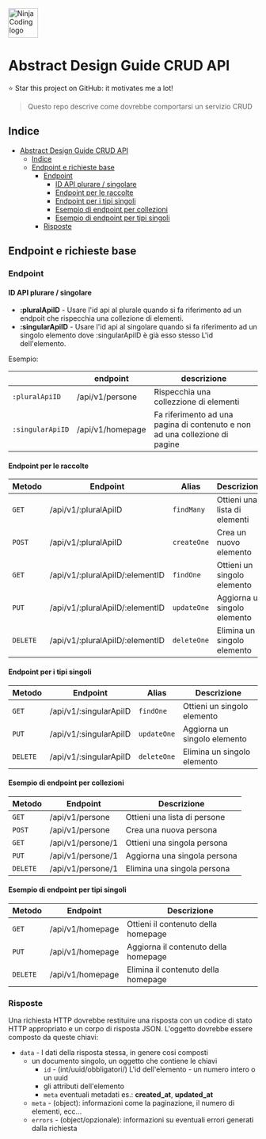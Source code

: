 <a href="https://ninjacoding.it/">
     <img src="https://raw.githubusercontent.com/carminemilieni/ninjacoding-commons/main/ninjacoding-primary-logo.svg" alt="NinjaCoding logo" title="NinjaCoding" height="60" />
</a>

# Abstract Design Guide CRUD API

⭐️ Star this project on GitHub: it motivates me a lot!

> Questo repo descrive come dovrebbe comportarsi un servizio CRUD

## Indice

- [Abstract Design Guide CRUD API](#abstract-design-guide-crud-api)
  - [Indice](#indice)
  - [Endpoint e richieste base](#endpoint-e-richieste-base)
    - [Endpoint](#endpoint)
      - [ID API plurare / singolare](#id-api-plurare--singolare)
      - [Endpoint per le raccolte](#endpoint-per-le-raccolte)
      - [Endpoint per i tipi singoli](#endpoint-per-i-tipi-singoli)
      - [Esempio di endpoint per collezioni](#esempio-di-endpoint-per-collezioni)
      - [Esempio di endpoint per tipi singoli](#esempio-di-endpoint-per-tipi-singoli)
    - [Risposte](#risposte)

## Endpoint e richieste base

### Endpoint

#### ID API plurare / singolare

- **:pluralApiID** - Usare l'id api al plurale quando si fa riferimento ad un endpoit che rispecchia una collezione di elementi.
- **:singularApiID** - Usare l'id api al singolare quando si fa riferimento ad un singolo elemento dove :singularApiID è già esso stesso L'id dell'elemento.

Esempio:

||endpoint |descrizione |
|---|---|---|
|`:pluralApiID`|/api/v1/persone|Rispecchia una collezzione di elementi|
|`:singularApiID`|/api/v1/homepage|Fa riferimento ad una pagina di contenuto e non ad una collezione di pagine|

#### Endpoint per le raccolte

|Metodo|Endpoint|Alias|Descrizione|
|---|---|---|---|
|`GET`|/api/v1/:pluralApiID|`findMany`|Ottieni una lista di elementi|
|`POST`|/api/v1/:pluralApiID|`createOne`|Crea un nuovo elemento|
|`GET`|/api/v1/:pluralApiID/:elementID|`findOne`|Ottieni un singolo elemento|
|`PUT`|/api/v1/:pluralApiID/:elementID|`updateOne`|Aggiorna un singolo elemento|
|`DELETE`|/api/v1/:pluralApiID/:elementID|`deleteOne`|Elimina un singolo elemento|

#### Endpoint per i tipi singoli

|Metodo|Endpoint|Alias|Descrizione|
|---|---|---|---|
|`GET`|/api/v1/:singularApiID|`findOne`|Ottieni un singolo elemento|
|`PUT`|/api/v1/:singularApiID|`updateOne`|Aggiorna un singolo elemento|
|`DELETE`|/api/v1/:singularApiID|`deleteOne`|Elimina un singolo elemento|

#### Esempio di endpoint per collezioni

|Metodo|Endpoint|Descrizione|
|---|---|---|
|`GET`|/api/v1/persone|Ottieni una lista di persone|
|`POST`|/api/v1/persone|Crea una nuova persona|
|`GET`|/api/v1/persone/1|Ottieni una singola persona|
|`PUT`|/api/v1/persone/1|Aggiorna una singola persona|
|`DELETE`|/api/v1/persone/1|Elimina una singola persona|

#### Esempio di endpoint per tipi singoli

|Metodo|Endpoint|Descrizione|
|---|---|---|
|`GET`|/api/v1/homepage|Ottieni il contenuto della homepage|
|`PUT`|/api/v1/homepage|Aggiorna il contenuto della homepage|
|`DELETE`|/api/v1/homepage|Elimina il contenuto della homepage|

### Risposte

Una richiesta HTTP dovrebbe restituire una risposta con un codice di stato HTTP appropriato e un corpo di risposta JSON.
L'oggetto dovrebbe essere composto da queste chiavi:

- `data` - I dati della risposta stessa, in genere cosi composti
  - un documento singolo, un oggetto che contiene le chiavi
    - `id` - (int/uuid/obbligatori/) L'id dell'elemento - un numero intero o un uuid 
    - gli attributi dell'elemento
    - `meta` eventuali metadati es.: **created_at**, **updated_at**
  - `meta` - (object): informazioni come la paginazione, il numero di elementi, ecc...
  - `errors` - (object/opzionale): informazioni su eventuali errori generati dalla richiesta
